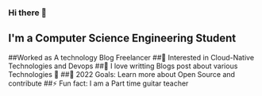 ### Hi there 👋
## I'm a Computer Science Engineering Student</br>
##Worked as A technology Blog Freelancer
##🔭 Interested in Cloud-Native Technologies and Devops
##🌱 I love writting Blogs post about various Technologies 🤣
##🥅 2022 Goals: Learn more about Open Source and contribute
##⚡ Fun fact: I am a Part time  guitar teacher
